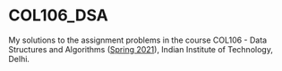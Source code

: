 # COL106_DSA
My solutions to the assignment problems in the course COL106 - Data Structures and Algorithms ([Spring 2021](https://www.cse.iitd.ac.in/~mausam/courses/col106/spring2021/)), Indian Institute of Technology, Delhi.

